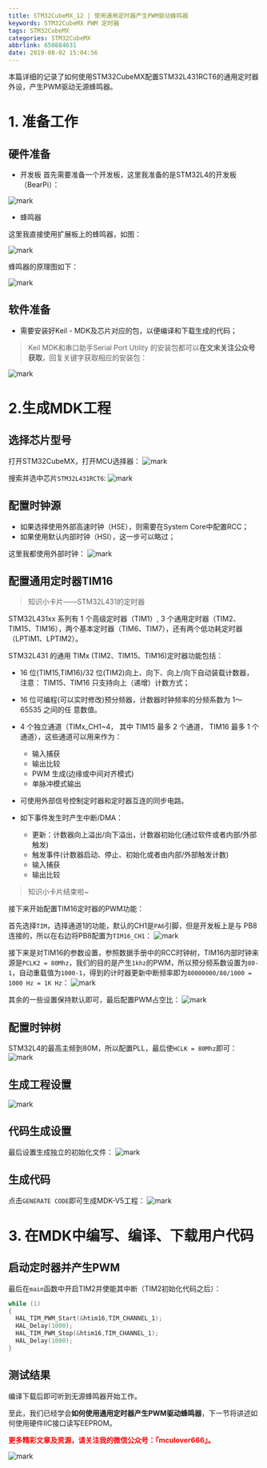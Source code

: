 ```yaml
---
title: STM32CubeMX_12 | 使用通用定时器产生PWM驱动蜂鸣器
keywords: STM32CubeMX PWM 定时器
tags: STM32CubeMX
categories: STM32CubeMX
abbrlink: 650884631
date: 2019-08-02 15:04:56
---
```


本篇详细的记录了如何使用STM32CubeMX配置STM32L431RCT6的通用定时器外设，产生PWM驱动无源蜂鸣器。
<!--more-->

# 1. 准备工作
## 硬件准备
- 开发板
首先需要准备一个开发板，这里我准备的是STM32L4的开发板（BearPi）：

![mark](http://mculover666.cn/image/20190806/9uiPTi5odYSj.png?imageslim)

- 蜂鸣器

这里我直接使用扩展板上的蜂鸣器，如图：

![mark](http://mculover666.cn/image/20190807/egsTj4DhhwM8.png?imageslim)

蜂鸣器的原理图如下：

![mark](http://mculover666.cn/image/20190807/kjUo6ctmGGXS.png?imageslim)

## 软件准备
- 需要安装好Keil - MDK及芯片对应的包，以便编译和下载生成的代码；

>Keil MDK和串口助手Serial Port Utility 的安装包都可以**在文末关注公众号获取**，回复关键字获取相应的安装包：

![mark](http://mculover666.cn/image/20190814/gubaOwmETp1w.png?imageslim)

# 2.生成MDK工程
## 选择芯片型号
打开STM32CubeMX，打开MCU选择器：
![mark](http://mculover666.cn/image/20190806/gBP6glmUSH80.png?imageslim)

搜索并选中芯片`STM32L431RCT6`:
![mark](http://mculover666.cn/image/20190806/gnyHwdl53uVD.png?imageslim)

## 配置时钟源
- 如果选择使用外部高速时钟（HSE），则需要在System Core中配置RCC；
- 如果使用默认内部时钟（HSI），这一步可以略过；

这里我都使用外部时钟：
![mark](http://mculover666.cn/image/20190806/k593lGGb5tlW.png?imageslim)

## 配置通用定时器TIM16

>知识小卡片——STM32L431的定时器

STM32L431xx 系列有 1 个高级定时器（TIM1）, 3 个通用定时器（TIM2、TIM15、TIM16），两个基本定时器（TIM6、TIM7），还有两个低功耗定时器（LPTIM1、LPTIM2）。

STM32L431 的通用 TIMx (TIM2、TIM15、TIM16)定时器功能包括：

- 16 位(TIM15,TIM16)/32 位(TIM2)向上、向下、向上/向下自动装载计数器，注意：
TIM15、TIM16 只支持向上（递增）计数方式；
- 16 位可编程(可以实时修改)预分频器，计数器时钟频率的分频系数为 1～65535 之间的任
意数值。
- 4 个独立通道（TIMx_CH1~4， 其中 TIM15 最多 2 个通道， TIM16 最多 1 个
通道），这些通道可以用来作为：
  - 输入捕获
  - 输出比较
  - PWM 生成(边缘或中间对齐模式)
  - 单脉冲模式输出

- 可使用外部信号控制定时器和定时器互连的同步电路。
- 如下事件发生时产生中断/DMA：
  - 更新：计数器向上溢出/向下溢出，计数器初始化(通过软件或者内部/外部触发)
  - 触发事件(计数器启动、停止、初始化或者由内部/外部触发计数)
  - 输入捕获
  - 输出比较

>知识小卡片结束啦~

接下来开始配置TIM16定时器的PWM功能：

首先选择`TIM`，选择通道1的功能，默认的CH1是`PA6`引脚，但是开发板上是与 PB8 连接的，所以在右边将PB8配置为`TIM16_CH1`：
![mark](http://mculover666.cn/image/20190807/3Ru6wXY95H7s.png?imageslim)


接下来是对TIM16的参数设置，参照数据手册中的RCC时钟树，TIM16内部时钟来源是`PCLK2 = 80Mhz`，我们的目的是产生`1khz`的PWM，所以预分频系数设置为`80-1`，自动重载值为`1000-1`，得到的计时器更新中断频率即为`80000000/80/1000 = 1000 Hz = 1K Hz`：
![mark](http://mculover666.cn/image/20190807/FsrFLXtFVJBc.png?imageslim)

其余的一些设置保持默认即可，最后配置PWM占空比：
![mark](http://mculover666.cn/image/20190807/kVj0GfgtTFw9.png?imageslim)

## 配置时钟树
STM32L4的最高主频到80M，所以配置PLL，最后使`HCLK = 80Mhz`即可：
![mark](http://mculover666.cn/image/20190806/1TQg7frjRpVr.png?imageslim)

## 生成工程设置
![mark](http://mculover666.cn/image/20190807/UibRvxrbe4JC.png?imageslim)

## 代码生成设置
最后设置生成独立的初始化文件：
![mark](http://mculover666.cn/image/20190806/T6WvSK6Dfpts.png?imageslim)

## 生成代码
点击`GENERATE CODE`即可生成MDK-V5工程：
![mark](http://mculover666.cn/image/20190806/s0jGhLBWW6Cm.png?imageslim)

# 3. 在MDK中编写、编译、下载用户代码
## 启动定时器并产生PWM
最后在`main`函数中开启TIM2并使能其中断（TIM2初始化代码之后）：
```c
while (1)
{
  HAL_TIM_PWM_Start(&htim16,TIM_CHANNEL_1);
  HAL_Delay(1000);
  HAL_TIM_PWM_Stop(&htim16,TIM_CHANNEL_1);
  HAL_Delay(1000);
}
```

## 测试结果
编译下载后即可听到无源蜂鸣器开始工作。

至此，我们已经学会**如何使用通用定时器产生PWM驱动蜂鸣器**，下一节将讲述如何使用硬件IIC接口读写EEPROM。

**<font color="#FF0000">更多精彩文章及资源，请关注我的微信公众号：『mculover666』。</font>**

![mark](http://mculover666.cn/image/20190814/NQqt1eRxrl1K.png?imageslim)